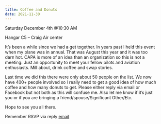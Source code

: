 ```yaml
---
title: Coffee and Donuts
date: 2021-11-30
---
```


Saturday December 4th @10:30 AM

Hangar C5 – Craig Air center

It’s been a while since we had a get together.  In years past I held this event when my plane was in annual.  That was August this year and it was too darn hot.  CAPA is more of an idea than an organization so this is not a meeting.  Just an opportunity to meet your fellow pilots and aviation enthusiasts.  Mill about, drink coffee and swap stories.

Last time we did this there were only about 50 people on the list.  We now have 400+ people involved so I really need to get a good idea of how much coffee and how many donuts to get.  Please either reply via email or Facebook but not both as this will confuse me.  Also let me know if it’s just you or if you are bringing a friend/spouse/Significant Other/Etc.

Hope to see you all there.

Remember RSVP via reply [email](mailto:craigpilots@gmail.com)
